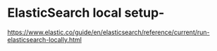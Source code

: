 # ElasticSearch local setup-
https://www.elastic.co/guide/en/elasticsearch/reference/current/run-elasticsearch-locally.html
